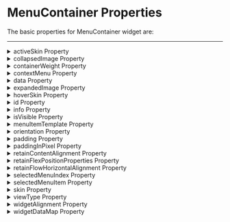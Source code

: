                                

MenuContainer Properties
========================

The basic properties for MenuContainer widget are:

* * *


<details close markdown="block"><summary>activeSkin Property</summary>

* * *

Specifies the skin for a menu item that is currently selected.

### Syntax
```

activeSkin
```

### Type

String

### Read/Write

Yes - (Read and Write)

### Example

```

//Sample code to set the activeSkin property of a MenuContainer widget.  
frmMenuC.myMenuC.activeSkin="mnuactSkin";
```

### Accessible from IDE

Yes

### Platform Availability

Available on Desktop Web platform only.

* * *

</details>
<details close markdown="block"><summary>collapsedImage Property</summary>

* * *

> **_Note:_** This property is displayed only when the [viewType](#viewType) is selected as MENU\_CONTAINER\_VIEW\_TYPE\_TREEVIEW.

Specifies the image to collapse an extended menu.

### Syntax

collapsedImage

### Type

String

### Read/Write

Yes - (Read and Write)

### Example

```

/*Sample code to set the collapsedImage property of a MenuContainer widget where collapsedimage.png is available in the resources folder.*/  
frmMenuC.myMenuC.collapsedImage="collapseimage.png";
```

### Accessible from IDE

Yes

### Platform Availability

Available on Desktop Web platform only.

* * *

</details>
<details close markdown="block"><summary>containerWeight Property</summary>

* * *

Specifies percentage of width to be allocated by its parent widget. The parent widget space is distributed to its child widgets based on this weight factor. All its child widgets should sum up to 100% of weight except when placed in _voltmx.ui.ScrollBox_.

### Syntax
```

containerWeight
```

### Type

Number

### Read/Write

Yes - (Read and Write)

### Example

```

//Sample code to set the containerWeight property of a MenuContainer widget.  
frmMenuC.myMenuC.containerWeight=100;
```

### Accessible from IDE

No

### Platform Availability

Available on Desktop Web platform only.

* * *

</details>
<details close markdown="block"><summary>contextMenu Property</summary>

* * *

The context specific menu will be displayed with the array of menu items (appropriate to the widget in focus) on right-click mouse.

Default: None

A series of steps to be followed to use contextMenu:

1.  Define a menutemplate under project > templates >menus.
    1.  Go to Applications View.
    2.  Expand the application for which you want to create a menu template.
    3.  Navigate to templates and expand menus, right-click desktop and select New Menu Template. The Create a New Menu window appears.
    4.  Enter a Name for the template and click Finish.
    5.  A new form is created. Drag-drop an HBox and then a VBox within an HBox. You can add other widgets within these widgets.
2.  Define a contextmenu template under project > templates >menus.
    1.  Go to Applications View.
    2.  Expand the application for which you want to create a contextmenu template.
    3.  Navigate to templates and expand contextmenus, right-click desktop and select New ContextMenu Template. The Create a New ContextMenu window appears.
    4.  Enter a Name for the template and click Finish. A new form is created
    5.  Drag-drop a menucontainer.
    6.  (optional) Select menuItemTemplate from the drop down.
    7.  Define data using the data property.
3.  Go to your project and then to desired form and drag-drop a hbox and navigate to Desktop Web properties in Widget Properties window.
4.  Select the contextmenu template from the dropdown.

### Syntax
```

contextMenu
```

### Type

Array (voltmx.ui.Menuitem)

### Read/Write

Yes - (Read and Write)

### Example

```

//Defining contextMenu template.
function initializeaddtoabc() {
    menucontainer12068 = new voltmx.ui.MenuContainer({
        "id": "menucontainer12068",
        "isVisible": true,
        "data": [{
            template: hbox12068,
            "label12068": {
                "text": "India"
            },
            children: [{
                template: hbox12068,
                "label12068": {
                    "text": "Mumbai"
                },
                "image212068": {},
                children: []
            }]
        }, {
            template: hbox120685810729885,
            "label12068": {
                "text": "Srilanka"
            },
            "image212068": {}
        }],
        "widgetDataMap": {
            "label12068": "label12068",
            "image212068": "image212068"
        },
        "menuItemTemplate": hbox12068
    }, {
        "widgetAlignment": constants.WIDGET_ALIGN_CENTER,
        "containerWeight": "50",
        "margin": [0, 0, 0, 0],
        "padding": [0, 0, 0, 0],
        "marginInPixel": false,
        "paddingInPixel": false
    }, {
        "viewType": constants.MENU_CONTAINER_VIEW_TYPE_CONTEXTVIEW
    });
}

//Defining the box with contextMenu:menucontainer12068.
var basicConfBox = {
    id: "boxBorderCollapse",
    isVisible: true,
    orientation: constants.BOX_LAYOUT_HORIZONTAL
};

var layoutConfBox = {
    contentAlignment: constants.CONTENT_ALIGN_TOP_CENTER,
    containerWeight: 100,
    vExpand: true
};

var PSPConfBox = {
    contextMenu: menucontainer12068
};

//Creating the box.
var boxBorderCollapse = new voltmx.ui.Box(basicConfBox, layoutConfBox, PSPConfBox);
```

  
### Accessible from IDE

Yes

### Platform Availability

Available on Desktop Web platform only.

* * *

</details>
<details close markdown="block"><summary>data Property</summary>

* * *

Specifies the menu items that must be displayed in the Menu.

> **_Note:_**  
**Template** is the standard key which can be used optionally to override the common menuItemTemplate provided with a specific template for the row. For template, always the value has to be valid box reference, if not it falls back to common menuItemTemplate.  
**metaInfo** is another standard key which can be used to specify some meta information about the row. For example clickable and skin.  
All write properties of the widget are allowed to be set as a part of the widget data while programming for the menu items.

### To add menu and sub menu items to the menu container, follow these steps:

Before proceeding, ensure that you have already created [menu templates](Menuitem_Templates.md) to be used in the _data_ property.

1.  To specify the values, click the Ellipsis button against the property to open the screen _Master data for MenuBar_.
2.  Right-click on _MenuBar Data_ preserve">var var select **Add MenuItem**. A Menu item is added.
3.  Assign the **Template Id** and click Template Data to update the values for the properties displayed.
4.  To add sub menu items, set the **subMenu**column **false/true** to the respective menu item. If the menu item is set to _true_ you can add sub menu items. Right-click on the menu item and select **Add MenuItem** and update the data accordingly.
5.  Once you are done, click **OK**.

> **_Note:_** When you change a submenu to menu or viceversa, the data that is set will be lost and templateID gets reset to default template.

### Syntax
```

data
```

### Type

JSObject

### Read/Write

Yes - (Read and Write)

### Example

```

//Sample code to set the data property of a MenuContainer widget.  
frmMenuC.myMenuC.data = [{
  template: hbox2,
  label2: {
   text: "Four"
  },
  image2: "btn.png",
  children: []
 }],
 isVisible: true,
 menuItemTemplate: hbox2,
 skin: "mnuSkin",
 widgetDataMap: {
  label2: "label2",
  image2: "image2"
 }
}, ];
```

### Accessible from IDE

Yes

### Platform Availability

Available on Desktop Web platform only

* * *

</details>
<details close markdown="block"><summary>expandedImage Property</summary>

* * *

> **_Note:_** This property is displayed only when the [viewType](#viewType) is selected as MENU\_CONTAINER\_VIEW\_TYPE\_TREEVIEW.

Specifies the image to expand a collapsed menu.

### Syntax
```

expandedImage
```

### Type

String

### Read/Write

Yes - (Read and Write)

### Example

```

/*Sample code to set the expandedImage property of a MenuContainer widget where expandimage.png is an image file in the resources folder.*/  
frmMenuC.myMenuC.expandedImage="expandimage.png";
```

Yes

### Platform Availability

Available on Desktop Web platform only.

* * *

</details>
<details close markdown="block"><summary>hoverSkin Property</summary>

* * *

Specifies the look and feel of a widget when the cursor hovers on the widget.

### Syntax
```

hoverSkin
```

### Type

String

### Read/Write

Yes - (Read and Write)

### Example

```

//Sample code to set the hoverSkin property of a MenuContainer widget.  
  
frmMenuC.myMenuC.hoverSkin ="mnuhovSkin";
```

### Accessible from IDE

Yes

### Platform Availability

Available on Desktop Web platform only.

* * *

</details>
<details close markdown="block"><summary>id Property</summary>

* * *

id is a unique identifier of MenuContainer consisting of alpha numeric characters. Every MenuContainer should have a unique id within a Form.

### Syntax
```

id
```

### Type

String - \[Mandatory\]

### Read/Write

Read only

### Example

```

//Defining the properties for a MenuContainer with id: "menu1".
var mnuBasic = {
    id: "menu1",
    hoverSkin: "mnuhovSkin",
    activeSkin: "mnuactSkin",
    data: [{
        template: hbox2,
        label2: {
            text: "Three"
        },
        image2: "btn.png",
    }, {
        template: hbox2,
        label2: {
            text: "Four"
        },
        image2: "btn.png",
        children: []
    }],
    isVisible: true,
    menuItemTemplate: hbox2,
    skin: "mnuSkin",
    widgetDataMap: {
        label2: "label2",
        image2: "image2"
    }
};

var mnuLayout = {
    padding: [5, 5, 5, 5],
    margin: [5, 5, 5, 5],
    containerWeight: 100,
    paddingInPixel: true,
    marginInPixel: true,
    widgetAlignment: constants.WIDGET_ALIGN_TOP_LEFT
};

var mnuPSP = {
    viewType: constants.MENU_CONTAINER_VIEW_DROPDOWNVIEW
};

//Creating the MenuContainer.
var menu1 = new voltmx.ui.MenuContainer(mnuBasic, mnuLayout, mnuPSP);
```

  
### Accessible from IDE

Yes

### Platform Availability

Available on Desktop Web platform only.

* * *

</details>
<details close markdown="block"><summary>info Property</summary>

* * *

A custom JSObject with the key value pairs that a developer can use to store the context with the widget. This will help avoid the use of globals.

> **_Note:_** This is a **non-Constructor** property. You cannot set this property through widget constructor. But you can read and write data to it.

Info property holds any JSObject. Post assigning the JSObject to info property, the JSObject should not be modified.

### Syntax
```

info
```

### Type

JSObject

### Read/Write

Yes - (Read and Write)

### Example

```

//Sample code to set info property for a MenuContainer widget.

frmMenuC.myMenuC.info = {
 key: "MenuContainer info"
};

//Reading the info of the MenuContainer widget.
voltmx.print("MenuContainer widget info:" + frmMenuC.myMenuC.info);
```

### Accessible from IDE

No

### Platform Availability

Available on Desktop Web platform only.

* * *

</details>
<details close markdown="block"><summary>isVisible Property</summary>

* * *

This property controls the visibility of a widget on the form.

**Default:**_true_

If set to _false,_ the widget is not displayed.

If set to _true,_ the widget is displayed.

### Syntax
```

isVisible
```

### Type

Boolean

### Read/Write

Yes - (Read and Write)

### Example

```

//Sample code to set the isVisible property for a MenuContainer widget.

frmMenuC.myMenuC.isVisible= true;
```

> **_Note:_** In addition, the visibility of the widget can be controlled using the setVisibility method.

### Accessible from IDE

Yes

### Platform Availability

Available on Desktop Web platform only

* * *

</details>
<details close markdown="block"><summary>menuItemTemplate Property</summary>

* * *

Indicates a common template to be used for each menuItem while creating the menu items and filling the data.

### Syntax
```

menuItemTemplate
```

### Type

voltmx.ui.Box - \[Mandatory\]

### Read/Write

Yes - (Read and Write)

### Example

```

/*Sample code to set the menuItemTemplate property for a MenuContainer widget where hbox2 is the container of the template.*/

frmMenuC.myMenuC.menuItemTemplate= hbox2;
```

### Accessible from IDE

No

### Platform Availability

Available on Desktop Web platform only

* * *

</details>
<details close markdown="block"><summary>orientation Property</summary>

* * *

Specifies how you can stack the widgets within the MenuContainer. You can set the orientation of the MenuContainer as _horizontal_ or _vertical_.

> **_Note:_** This property is disabled if the viewType is set as MENU\_CONTAINER\_VIEW\_TYPE\_TREEVIEW.

**Default:** MENUCONTAINER\_POSITION\_AS\_HORIZONTAL

The available options are:

*   MENUCONTAINER\_POSITION\_AS\_HORIZONTAL: Enables you to stack the content within the menucontainer horizontally.
*   MENUCONTAINER\_POSITION\_AS\_VERTICAL: Enables you to stack the content within the menucontainer vertically.

> **_Note:_** To set the value through code, prefix the option with _constants._ such as _**constants.<option>**_ .

### Syntax
```

orientation
```

### Type

Number

### Read/Write

Yes - (Read and Write)

### Example

```

//Sample code to set the orientation property for a MenuContainer widget.

frmMenuC.myMenuC.orientation=constants.MENUCONTAINER_POSITION_AS_HORIZONTAL;
```

### Accessible from IDE

Yes

### Platform Availability

Available on Desktop Web platform only.

* * *

</details>
<details close markdown="block"><summary>padding Property</summary>

* * *

Defines the space between the content of the widget and the widget boundaries. You can use this option to define the top, left, right, and bottom distance between the widget content and the widget boundary.

To define the padding values for a platform, click the (![](Resources/Images/clicktoedit.png)) button against the property to open the _Padding_ screen. Select the checkbox against the platform for which you want to define the padding's and enter the top, left, right, and bottom padding values.

If you want to use the padding values set for a platform across other platforms, you can click the _Apply To_ button and select the platforms on which you want the padding values to be applied.

> **_Note:_** Due to Browser restrictions, you cannot apply Padding for a [ComboBox](ComboBox.md) and [Form](Form.md) widgets on Mobile Web platform. Padding is not supported by Windows Mobile browser for Box and Image Gallery.

> **_Note:_** If no skin is applied to a Button, then Padding is not supported on iPhone. This is due to iOS Safari browser limitation. If you want the padding to be applied, apply a skin to the button and then apply padding.

### Syntax
```

padding
```

### Type

Array of Numbers

### Read/Write

Yes - (Read and Write)

### Example

```

//Sample code to set the padding property for a MenuContainer widget.

frmMenuC.myMenuC.padding=[5, 5, 5, 5];
```

### Accessible from IDE

Yes

### Platform Availability

Available on Desktop Web platform only.

* * *

</details>
<details close markdown="block"><summary>paddingInPixel Property</summary>

* * *

Indicates if the padding is to be applied in pixels or in percentage.

**Default:** _false_

If set to _true,_ the padding is applied in pixels.

If set to _false,_ the padding is applied as set in [padding](#padding) property.

> **_Note:_** This property can be set to _true_ or _false_ only for iPhone, iPad, Android and Windows Phone. On other platforms this property does not give any results even when set to _true_.

> **_Note:_** For backward compatibility on older projects, this property is will be made _true_ for iPhone, iPad, Android and Windows Phone and for other platforms it will be _false_.

### Syntax
```

paddingInPixel
```

### Type

Boolean

### Read/Write

No

### Example

```

//Sample code to set the paddingInPixel property for a MenuContainer widget.

frmMenuC.myMenuC.paddingInPixel=true;
```

### Accessible from IDE

Yes

### Platform Availability

Available on Desktop Web platform only.

* * *

</details>
<details close markdown="block"><summary>retainContentAlignment Property</summary>

* * *

This property is used to retain the content alignment property value, as it was defined.

> **_Note:_** Locale-level configurations take priority when invalid values are given to this property, or if it is not defined.

The mirroring widget layout properties should be defined as follows.

```

function getIsFlexPositionalShouldMirror(widgetRetainFlexPositionPropertiesValue) {
    return (isI18nLayoutConfigEnabled &&
    localeLayoutConfig[defaultLocale]
    ["mirrorFlexPositionalProperties"] == true &&
    !widgetRetainFlexPositionPropertiesValue);
}
```

The following table illustrates how widgets consider Local flag and Widget flag values.

  
| Properties | Local Flag Value | Widget Flag Value | Action |
| --- | --- | --- | --- |
| Mirror/retain FlexPositionProperties | true | true | Use the designed layout from widget for all locales. Widget layout overrides everything else. |
| Mirror/retain FlexPositionProperties | true | false | Use Mirror FlexPositionProperties since locale-level Mirror is true. |
| Mirror/retain FlexPositionProperties | true | not specified | Use Mirror FlexPositionProperties since locale-level Mirror is true. |
| Mirror/retain FlexPositionProperties | false | true | Use the designed layout from widget for all locales. Widget layout overrides everything else. |
| Mirror/retain FlexPositionProperties | false | false | Use the Design/Model-specific default layout. |
| Mirror/retain FlexPositionProperties | false | not specified | Use the Design/Model-specific default layout. |
| Mirror/retain FlexPositionProperties | not specified | true | Use the designed layout from widget for all locales. Widget layout overrides everything else. |
| Mirror/retain FlexPositionProperties | not specified | false | Use the Design/Model-specific default layout. |
| Mirror/retain FlexPositionProperties | not specified | not specified | Use the Design/Model-specific default layout. |

### Syntax
```

retainContentAlignment
```

### Type

Boolean

### Read/Write

No (only during widget-construction time)

### Example

```

//This is a generic property that is applicable for various widgets.
//Here, we have shown how to use the retainContentAlignment property for Button widget.
/*You need to make a corresponding use of the 
retainContentAlignment property for other applicable widgets.*/
var btn = new voltmx.ui.Button({
    "focusSkin": "defBtnFocus",
    "height": "50dp",
    "id": "myButton",
    "isVisible": true,
    "left": "0dp",
    "skin": "defBtnNormal",
    "text": "text always from top left",
    "top": "0dp",
    "width": "260dp",
    "zIndex": 1
}, {
    "contentAlignment": constants.CONTENT_ALIGN_TOP_LEFT,
    "displayText": true,
    "padding": [0, 0, 0, 0],
    "paddingInPixel": false,
    "retainFlexPositionProperties": false,
    "retainContentAlignment": true
}, {});
```

### Platform Availability

*   Available in IDE
*   Windows, iOS, Android, and SPA

* * *

</details>
<details close markdown="block"><summary>retainFlexPositionProperties Property</summary>

* * *

This property is used to retain flex positional property values as they were defined. The flex positional properties are left, right, and padding.

> **_Note:_** Locale-level configurations take priority when invalid values are given to this property, or if it is not defined.

The mirroring widget layout properties should be defined as follows.

```

function getIsFlexPositionalShouldMirror(widgetRetainFlexPositionPropertiesValue) {
    return (isI18nLayoutConfigEnabled &&
    localeLayoutConfig[defaultLocale]
    ["mirrorFlexPositionalProperties"] == true &&
    !widgetRetainFlexPositionPropertiesValue);
}
```

The following table illustrates how widgets consider Local flag and Widget flag values.

  
| Properties | Local Flag Value | Widget Flag Value | Action |
| --- | --- | --- | --- |
| Mirror/retain FlexPositionProperties | true | true | Use the designed layout from widget for all locales. Widget layout overrides everything else. |
| Mirror/retain FlexPositionProperties | true | false | Use Mirror FlexPositionProperties since locale-level Mirror is true. |
| Mirror/retain FlexPositionProperties | true | not specified | Use Mirror FlexPositionProperties since locale-level Mirror is true. |
| Mirror/retain FlexPositionProperties | false | true | Use the designed layout from widget for all locales. Widget layout overrides everything else. |
| Mirror/retain FlexPositionProperties | false | false | Use the Design/Model-specific default layout. |
| Mirror/retain FlexPositionProperties | false | not specified | Use the Design/Model-specific default layout. |
| Mirror/retain FlexPositionProperties | not specified | true | Use the designed layout from widget for all locales. Widget layout overrides everything else. |
| Mirror/retain FlexPositionProperties | not specified | false | Use the Design/Model-specific default layout. |
| Mirror/retain FlexPositionProperties | not specified | not specified | Use the Design/Model-specific default layout. |

### Syntax
```

retainFlexPositionProperties
```

### Type

Boolean

### Read/Write

No (only during widget-construction time)

### Example

```

//This is a generic property that is applicable for various widgets.
//Here, we have shown how to use the retainFlexPositionProperties property for Button widget.
/*You need to make a corresponding use of the 
retainFlexPositionProperties property for other applicable widgets.*/
var btn = new voltmx.ui.Button({
    "focusSkin": "defBtnFocus",
    "height": "50dp",
    "id": "myButton",
    "isVisible": true,
    "left": "0dp",
    "skin": "defBtnNormal",
    "text": "always left",
    "top": "0dp",
    "width": "260dp",
    "zIndex": 1
}, {
    "contentAlignment": constants.CONTENT_ALIGN_CENTER,
    "displayText": true,
    "padding": [0, 0, 0, 0],
    "paddingInPixel": false,
    "retainFlexPositionProperties": true,
    "retainContentAlignment": false
}, {});
```

### Platform Availability

*   Available in IDE
*   Windows, iOS, Android, and SPA

* * *

</details>
<details close markdown="block"><summary>retainFlowHorizontalAlignment Property</summary>

* * *

This property is used to convert Flow Horizontal Left to Flow Horizontal Right.

> **_Note:_** Locale-level configurations take priority when invalid values are given to this property, or if it is not defined.

The mirroring widget layout properties should be defined as follows.

```

function getIsFlexPositionalShouldMirror(widgetRetainFlexPositionPropertiesValue) {
    return (isI18nLayoutConfigEnabled &&
    localeLayoutConfig[defaultLocale]
    ["mirrorFlexPositionalProperties"] == true &&
    !widgetRetainFlexPositionPropertiesValue);
}
```

The following table illustrates how widgets consider Local flag and Widget flag values.
  
| Properties | Local Flag Value | Widget Flag Value | Action |
| --- | --- | --- | --- |
| Mirror/retain FlexPositionProperties | true | true | Use the designed layout from widget for all locales. Widget layout overrides everything else. |
| Mirror/retain FlexPositionProperties | true | false | Use Mirror FlexPositionProperties since locale-level Mirror is true. |
| Mirror/retain FlexPositionProperties | true | not specified | Use Mirror FlexPositionProperties since locale-level Mirror is true. |
| Mirror/retain FlexPositionProperties | false | true | Use the designed layout from widget for all locales. Widget layout overrides everything else. |
| Mirror/retain FlexPositionProperties | false | false | Use the Design/Model-specific default layout. |
| Mirror/retain FlexPositionProperties | false | not specified | Use the Design/Model-specific default layout. |
| Mirror/retain FlexPositionProperties | not specified | true | Use the designed layout from widget for all locales. Widget layout overrides everything else. |
| Mirror/retain FlexPositionProperties | not specified | false | Use the Design/Model-specific default layout. |
| Mirror/retain FlexPositionProperties | not specified | not specified | Use the Design/Model-specific default layout. |

### Syntax
```

retainFlowHorizontalAlignment
```

### Type

Boolean

### Read/Write

No (only during widget-construction time)

### Example

```

//This is a generic property that is applicable for various widgets.
//Here, we have shown how to use the retainFlowHorizontalAlignment property for Button widget.
/*You need to make a corresponding use of the 
retainFlowHorizontalAlignment property for other applicable widgets. */
var btn = new voltmx.ui.Button({
 "focusSkin": "defBtnFocus",
 "height": "50dp",
 "id": "myButton",
 "isVisible": true,
 "left": "0dp",
 "skin": "defBtnNormal",
 "text": "always left",
 "top": "0dp",
 "width": "260dp",
 "zIndex": 1
}, {
 "contentAlignment": constants.CONTENT_ALIGN_CENTER,
 "displayText": true,
 "padding": [0, 0, 0, 0],
 "paddingInPixel": false,
 "retainFlexPositionProperties": true,
 "retainContentAlignment": false,
 "retainFlowHorizontalAlignment ": false
}, {});
```

### Platform Availability

*   Available in IDE
*   Windows, iOS, Android, and SPA

* * *

</details>
<details close markdown="block"><summary>selectedMenuIndex Property</summary>

* * *

Indicates the selected Menu Item. The index starts from 0.

For example, if the selectedMenuItem is:

*   \[ 0 \] indicates the first menu item in the menu container.
*   \[**0, 2** \] indicates 2nd menu item which is under the first menu item in the menu container.
*   \[ 0, **2,**4\] indicates 4th menu item, which is the child of 2nd menu item of the 0th menu item in the menu container.  
    

### Syntax
```

selectedMenuIndex
```

### Type

Array

### Read/Write

Yes - (Read and Write)

### Example

```

//Sample code to set the selectedMenuIndex property for a MenuContainer widget.
frmMenuC.myMenuC.selectedMenuIndex=[0];
```

### Accessible from IDE

No

### Platform Availability

Available on Desktop Web platform only

* * *

</details>
<details close markdown="block"><summary>selectedMenuItem Property</summary>

* * *

Returns the selected menu item present at the [selectedMenuIndex](#selected).

### Syntax
```

selectedMenuItem
```

### Type

Array

### Read/Write

Yes - (Read only)

### Example

```

//Sample code to read the selectedMenuItem property for a MenuContainer widget.  
  
frmMenuC.myMenuC.selectedMenuIndex=[0];	
alert("MenuContainer selectedMenuItem::" + frmMenuC.myMenuC.selectedMenuItem); 
```

### Accessible from IDE

No

### Platform Availability

Available on Desktop Web platform only

* * *

</details>
<details close markdown="block"><summary>skin Property</summary>

* * *

Specifies the skin for a MenuContainer.

For more information on how to create and work with skins, see the Working with Applications section of the Volt MX Iris User Guide.

### Syntax
```

skin
```

### Type

String

### Read/Write

Yes - (Read and Write)

### Example

```

//Sample code to read the skin property for a MenuContainer widget.  
  
frmMenuC.myMenuC.skin="mnuSkin";
```

### Accessible from IDE

Yes

### Platform Availability

Available on Desktop Web platform only.

* * *

</details>
<details close markdown="block"><summary>viewType Property</summary>

* * *

Specifies the view of the MenuContainer when expanded.

**Default:** MENU\_CONTAINER\_VIEW\_TYPE\_DROPDOWNVIEW

The following are the available options:

*   MENU\_CONTAINER\_VIEW\_TYPE\_CONTEXTVIEW: This view is applicable only when defining contextmenu. The items are aligned as defined in a menutemplate. When you right-click (appropriate to the widget in focus) the context specific menu will be displayed with the array of menu items.
*   MENU\_CONTAINER\_VIEW\_TYPE\_DROPDOWNVIEW: This is the default view. The MenuItems of the MenuContainer are dropped downwards vertically. The items are aligned one below the other. The Menu gets expanded when the cursor hovers over the MenuContainer.  
      
    
    ![](Resources/Images/menubardropdownview.png)
    
*   MENU\_CONTAINER\_VIEW\_TYPE\_DROPLINEVIEW: The MenuItems of the MenuContainer are dropped downwards horizontally. The items are aligned next to each other. The Menu gets expanded when the cursor hovers over the MenuContainer. This view is not supported in Internet Explorer 8 and Internet Explorer 9 versions.  
      
    ![](Resources/Images/menubardroplineview.png)  
    
*   MENU\_CONTAINER\_VIEW\_TYPE\_TREEVIEW: The MenuItems of the MenuContainer are displayed in a hierarchical structure vertically. You can expand and collapse the MenuItems. When this option is selected two additional properties [expandedImage](#expanded) and [collapsedImage](#collapse) are displayed to specify the images to expand and collapse a menu.  
      
    ![](Resources/Images/menubartreeview.png)

> **_Note:_** MenuContainer first level is always horizontal when the view is set as DROPDOWNVIEW and DROPLINEVIEW.

### Syntax
```

viewType
```

### Type

Number

### Read/Write

Yes - (Read and Write)

### Example

```

//Sample code to read the viewType property for a MenuContainer widget.  
  
frmMenuC.myMenuC.viewType=constants.MENU_CONTAINER_VIEW_DROPDOWNVIEW;
```

  
### Accessible from IDE

Yes

### Platform Availability

Available on Desktop Web platform only.

* * *

</details>
<details close markdown="block"><summary>widgetAlignment Property</summary>

* * *

Indicates how a widget is to be anchored with respect to its parent. Each of these below options have a horizontal alignment attribute and a vertical alignment attribute. For example, WIDGET\_ALIGN\_TOP\_LEFT specifies the vertical alignment as TOP and horizontal alignment as LEFT.

Default: WIDGET\_ALIGN\_CENTER

The available options are:

*   WIDGET\_ALIGN\_TOP\_LEFT
*   WIDGET\_ALIGN\_TOP\_CENTER
*   WIDGET\_ALIGN\_TOP\_RIGHT
*   WIDGET\_ALIGN\_MIDDLE\_LEFT
*   WIDGET\_ALIGN\_CENTER
*   WIDGET\_ALIGN\_MIDDLE\_RIGHT
*   WIDGET\_ALIGN\_BOTTOM\_LEFT
*   WIDGET\_ALIGN\_BOTTOM\_CENTER
*   WIDGET\_ALIGN\_BOTTOM\_RIGHT

### Syntax
```

widgetAlignment
```

### Type

Number

### Read/Write

No

### Example

```

//Sample code to read the widgetAlignment property for a MenuContainer widget.  
  
frmMenuC.myMenuC.widgetAlignment=constants.WIDGET_ALIGN_TOP_LEFT;
```

### Accessible from IDE

Yes

### Platform Availability

Available on Desktop Web platform only.

* * *

</details>
<details close markdown="block"><summary>widgetDataMap Property</summary>

* * *

Specifies the mapping information between the widget id's and the keys in the data.

> **_Note:_** It is developer responsibility to ensure that widget data map to accommodate all the widget ids required including the widgets referred in dynamic templates.

```

{  
 widgetID1: "dataId1",  
 widgetId2: "dataId2",  
 widgetId3: "dtaId3",  
 widgetId4: "secDataId1"  
 widgetId5: "secDataId2"  
}  

```

### Syntax
```

widgetDataMap
```

### Type

JSObject

### Read/Write

Yes - (Read and Write)

### Example

```

//Sample code to read the widgetDataMap property for a MenuContainer widget.
frmMenuC.myMenuC.widgetDataMap = {
 label2: "label2",
 image2: "image2"
};
```

### Accessible from IDE

No

###Platform Availability

Available on Desktop Web platform only.

* * *

